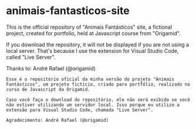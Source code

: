 # animais-fantasticos-site
This is the official repository of "Animais Fantásticos" site, a fictional project, created for portfolio, held at Javascript course from "Origamid".

If you download the repository, it will not be displayed if you are not using a local server. That's because I use the extension for Visual Studio Code, called "Live Server".

Thanks to: André Rafael (@origamid)
~~~
Esse é o repositório oficial da minha versão do projeto "Animais Fantásticos", um projeto fictício, criado para portfólio, realizado no curso de Javascript da Origamid.

Caso você faça o download do repositório, ele não será exibido se você não estiver utilizando um servidor local. Isso porque eu utilizo a extensão para Visual Studio Code, chamada "Live Server".

Agradecimento: André Rafael (@origamid)